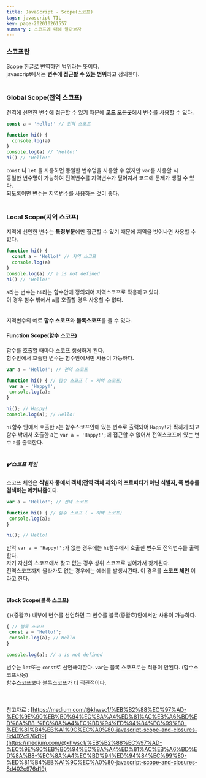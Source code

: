 ```yaml
---
title: JavaScript - Scope(스코프) 
tags: javascript TIL
key: page-202010261557
summary : 스코프에 대해 알아보자
---
```


### 스코프란
Scope 한글로 변역하면 범위라는 뜻이다. <br/>
javascript에서는 <b>변수에 접근할 수 있는 범위</b>라고 정의한다. <br/>
<br/>

### Global Scope(전역 스코프)

전역에 선언한 변수에 접근할 수 있기 때문에 <b>코드 모든곳</b>에서 변수를 사용할 수 있다. <br/>

```javascript
const a = 'Hello!' // 전역 스코프

function hi() {
  console.log(a)
}
console.log(a) // 'Hello!'
hi() // 'Hello!'
```

```const``` 나 ```let``` 을 사용하면 동일한 변수명을 사용할 수 없지만 ```var```를 사용할 시  <br/>
동일한 변수명이 가능하여 전역변수를 지역변수가 덮어져서 코드에 문제가 생길 수 있다. <br/>
되도록이면 변수는 지역변수를 사용하는 것이 좋다. <br/>
<br/>

### Local Scope(지역 스코프)

지역에 선언한 변수는 <b>특정부분</b>에만 접근할 수 있기 때문에 지역을 벗어나면 사용할 수 없다. <br/>

```javascript
function hi() {
  const a = 'Hello!' // 지역 스코프
  console.log(a)
}
console.log(a) // a is not defined
hi() // 'Hello!'
```

```a```라는 변수는 ```hi```라는 함수안에 정의되어 지역스코프로 작용하고 있다. <br/>
이 경우 함수 밖에서 ```a```를 호출할 경우 사용할 수 없다. <br/>
<br/><br/>
지역변수의 예로 <b>함수 스코프</b>와 <b>블록스코프</b>를 들 수 있다.<br/>

#### Function Scope(함수 스코프)

함수를 호출할 때마다 스코프 생성하게 된다. <br/>
함수안에서 호출한 변수는 함수안에서만 사용이 가능하다.<br/>

```javascript
var a = 'Hello!'; // 전역 스코프

function hi() { // 함수 스코프 ( = 지역 스코프)
 var a = 'Happy!';
 console.log(a);
}

hi(); // Happy!
console.log(a); // Hello!
```

```hi```함수 안에서 호출한 ```a```는 함수스코프안에 있는 변수로 출력되어 ```Happy!```가 찍히게 되고 <br/>
함수 밖에서 호출한 a는 ```var a = 'Happy!';```에 접근할 수 없어서 전역스코프에 있는 변수 ```a```를 출력한다. <br/>
<br/>

##### :heavy_check_mark:스코프 체인
스코프 체인은 <b>식별자 중에서 객체(전역 객체 제외)의 프로퍼티가 아닌 식별자, 즉 변수를 검색하는 메커니즘</b>이다. <br/>
```javascript
var a = 'Hello!'; // 전역 스코프

function hi() { // 함수 스코프 ( = 지역 스코프)
 console.log(a);
}

hi(); // Hello!
```
만약 ```var a = 'Happy!';```가 없는 경우에는 ```hi```함수에서 호출한 변수도 전역변수를 출력한다. <br/>
자기 자신의 스코프에서 찾고 없는 경우 상위 스코프로 넘어가서 찾게된다.  <br/>
전역스코프까지 올라가도 없는 경우에는 에러를 발생시킨다. 이 경우를 <b>스코프 체인</b> 이라고 한다.<br/>
<br/>


#### Block Scope(블록 스코프)

```{}```(중괄호) 내부에 변수를 선언하면 그 변수를 블록(중괄호)안에서만 사용이 가능하다. <br/>

```javascript
{ // 블록 스코프
 const a = 'Hello!';
 console.log(a); // Hello
}

console.log(a); // a is not defined
```

변수는 ```let```또는 ```const```로 선언해야한다. ```var```는 블록 스코프로는 적용이 안된다. (함수스코프사용) <br/>
함수스코프보다 블록스코프가 더 직관적이다. <br/>
<br/>
<br/>
<br/>
참고자료 : [https://medium.com/@khwsc1/%EB%B2%88%EC%97%AD-%EC%9E%90%EB%B0%94%EC%8A%A4%ED%81%AC%EB%A6%BD%ED%8A%B8-%EC%8A%A4%EC%BD%94%ED%94%84%EC%99%80-%ED%81%B4%EB%A1%9C%EC%A0%80-javascript-scope-and-closures-8d402c976d19](https://medium.com/@khwsc1/%EB%B2%88%EC%97%AD-%EC%9E%90%EB%B0%94%EC%8A%A4%ED%81%AC%EB%A6%BD%ED%8A%B8-%EC%8A%A4%EC%BD%94%ED%94%84%EC%99%80-%ED%81%B4%EB%A1%9C%EC%A0%80-javascript-scope-and-closures-8d402c976d19)
<br/>
<br/>
<br/>
<br/>











